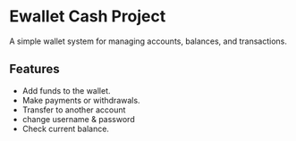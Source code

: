 # Ewallet Cash Project

A simple  wallet system for managing accounts, balances, and transactions.

## Features

- Add funds to the wallet.
- Make payments or withdrawals.
- Transfer to another account
- change username & password
- Check current balance.
